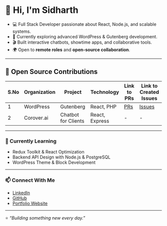 # 👋 Hi, I'm Sidharth

- 💻 Full Stack Developer passionate about React, Node.js, and scalable systems.  
- 🚀 Currently exploring advanced WordPress & Gutenberg development.  
- 🎬 Built interactive chatbots, showtime apps, and collaborative tools.  
- 🌍 Open to **remote roles** and **open-source collaboration**.  

---

## 🧩 Open Source Contributions

| S.No | Organization | Project | Technology | Link to PRs | Link to Created Issues |
|------|---------------|----------|-------------|--------------|-------------------------|
| 1 | WordPress | Gutenberg | React, PHP | [PRs](https://github.com/WordPress/gutenberg/pulls/sidharthpandita1) | [Issues](https://github.com/WordPress/gutenberg/issues?q=is%3Aissue+author%3Asidharthpandita) |
| 2 | Corover.ai | Chatbot for Clients | React, Express | - | - |

---

### 🌱 Currently Learning
- Redux Toolkit & React Optimization  
- Backend API Design with Node.js & PostgreSQL  
- WordPress Theme & Block Development  

---

### 📫 Connect With Me
- [LinkedIn](https://linkedin.com/in/sidharthpandita)
- [GitHub](https://github.com/sidharthpandita)
- [Portfolio Website](#)

---

⭐️ *“Building something new every day.”*
